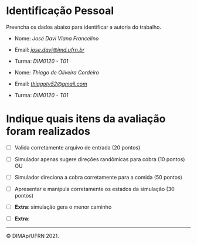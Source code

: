 ﻿# Identificação Pessoal

Preencha os dados abaixo para identificar a autoria do trabalho.

- Nome: *José Davi Viana Francelino*
- Email: *jose.davi@imd.ufrn.br*
- Turma: *DIM0120 - T01*

- Nome: *Thiago de Oliveira Cordeiro*
- Email: *thiagoty52@gmail.com*
- Turma: *DIM0120 - T01*

# Indique quais itens da avaliação foram realizados

- [ ] Valida corretamente arquivo de entrada (20 pontos)

- [ ] Simulador apenas sugere direções randômicas para cobra (10 pontos)
OU
- [ ] Simulador direciona a cobra corretamente para a comida (50 pontos)

- [ ] Apresentar e manipula corretamente os estados da simulação (30 pontos)

- [ ] **Extra**: simulação gera o menor caminho
- [ ] **Extra**: 

--------
&copy; DIMAp/UFRN 2021.
